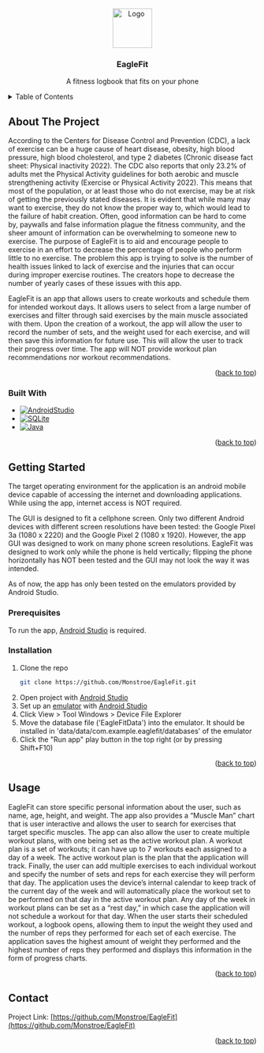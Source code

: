 <a name="readme-top"></a>



<!--[![Contributors][contributors-shield]][contributors-url]
[![Forks][forks-shield]][forks-url]
[![Stargazers][stars-shield]][stars-url]
[![Issues][issues-shield]][issues-url]
[![MIT License][license-shield]][license-url]
[![LinkedIn][linkedin-shield]][linkedin-url]-->



<!-- PROJECT LOGO -->
<br />
<div align="center">
  <a href="https://github.com/Monstroe/EagleFit">
    <img src="images/logo.xml" alt="Logo" width="80" height="80">
  </a>

<h3 align="center">EagleFit</h3>

  <p align="center">
    A fitness logbook that fits on your phone
    <br />
    <!--<a href="https://github.com/Monstroe/EagleFit"><strong>Explore the docs »</strong></a>
    <br />
    <br />-->
    <!--<a href="https://github.com/Monstroe/EagleFit">View Demo</a>
    ·
    <a href="https://github.com/Monstroe/EagleFit/issues">Report Bug</a>
    ·
    <a href="https://github.com/Monstroe/EagleFit/issues">Request Feature</a>-->
  </p>
</div>



<!-- TABLE OF CONTENTS -->
<details>
  <summary>Table of Contents</summary>
  <ol>
    <li>
      <a href="#about-the-project">About The Project</a>
      <ul>
        <li><a href="#built-with">Built With</a></li>
      </ul>
    </li>
    <li>
      <a href="#getting-started">Getting Started</a>
      <ul>
        <li><a href="#prerequisites">Prerequisites</a></li>
        <li><a href="#installation">Installation</a></li>
      </ul>
    </li>
    <!--<li><a href="#usage">Usage</a></li>
    <li><a href="#roadmap">Roadmap</a></li>
    <li><a href="#contributing">Contributing</a></li>
    <li><a href="#license">License</a></li>-->
    <li><a href="#contact">Contact</a></li>
    <!--<li><a href="#acknowledgments">Acknowledgments</a></li>-->
  </ol>
</details>



<!-- ABOUT THE PROJECT -->
## About The Project

<!--[![Product Name Screen Shot][product-screenshot]](https://example.com)-->

 According to the Centers for Disease Control and Prevention (CDC), a lack of exercise can be a huge cause of heart disease, obesity, high blood pressure, high blood cholesterol, and type 2 diabetes (Chronic disease fact sheet: Physical inactivity 2022). The CDC also reports that only 23.2% of adults met the Physical Activity guidelines for both aerobic and muscle strengthening activity (Exercise or Physical Activity 2022). This means that most of the population, or at least those who do not exercise, may be at risk of getting the previously stated diseases. It is evident that while many may want to exercise, they do not know the proper way to, which would lead to the failure of habit creation. Often, good information can be hard to come by, paywalls and false information plague the fitness community, and the sheer amount of information can be overwhelming to someone new to exercise. The purpose of EagleFit is to aid and encourage people to exercise in an effort to decrease the percentage of people who perform little to no exercise. The problem this app is trying to solve is the number of health issues linked to lack of exercise and the injuries that can occur during improper exercise routines. The creators hope to decrease the number of yearly cases of these issues with this app.

EagleFit is an app that allows users to create workouts and schedule them for intended workout days. It allows users to select from a large number of exercises and filter through said exercises by the main muscle associated with them. Upon the creation of a workout, the app will allow the user to record the number of sets, and the weight used for each exercise, and will then save this information for future use. This will allow the user to track their progress over time. The app will NOT provide workout plan recommendations nor workout recommendations.

<p align="right">(<a href="#readme-top">back to top</a>)</p>



### Built With

* [![AndroidStudio][AndroidStudio.com]][AndroidStudio-url]
* [![SQLite][SQLite.com]][SQLite-url]
* [![Java][Java.com]][Java-url]

<p align="right">(<a href="#readme-top">back to top</a>)</p>



<!-- GETTING STARTED -->
## Getting Started

The target operating environment for the application is an android mobile device capable of accessing the internet and downloading applications. While using the app, internet access is NOT required.

The GUI is designed to fit a cellphone screen. Only two different Android devices with different screen resolutions have been tested: the Google Pixel 3a (1080 x 2220) and the Google Pixel 2 (1080 x 1920). However, the app GUI was designed to work on many phone screen resolutions. EagleFit was designed to work only while the phone is held vertically; flipping the phone horizontally has NOT been tested and the GUI may not look the way it was intended. 

As of now, the app has only been tested on the emulators provided by Android Studio.

### Prerequisites

To run the app, [Android Studio][AndroidStudio-url] is required. 

### Installation

1. Clone the repo
   ```sh
   git clone https://github.com/Monstroe/EagleFit.git
   ```
2. Open project with [Android Studio][AndroidStudio-url]
3. Set up an [emulator](https://developer.android.com/studio/run/emulator) with [Android Studio][AndroidStudio-url]
4. Click View > Tool Windows > Device File Explorer
5. Move the database file ('EagleFitData') into the emulator. It should be installed in 'data/data/com.example.eaglefit/databases' of the emulator
6. Click the "Run app" play button in the top right (or by pressing Shift+F10)

<p align="right">(<a href="#readme-top">back to top</a>)</p>



<!-- USAGE EXAMPLES -->
## Usage

EagleFit can store specific personal information about the user, such as name, age, height, and weight. The app also provides a “Muscle Man” chart that is user interactive and allows the user to search for exercises that target specific muscles. The app can also allow the user to create multiple workout plans, with one being set as the active workout plan. A workout plan is a set of workouts; it can have up to 7 workouts each assigned to a day of a week. The active workout plan is the plan that the application will track. Finally, the user can add multiple exercises to each individual workout and specify the number of sets and reps for each exercise they will perform that day. The application uses the device’s internal calendar to keep track of the current day of the week and will automatically place the workout set to be performed on that day in the active workout plan. Any day of the week in workout plans can be set as a “rest day,” in which case the application will not schedule a workout for that day. When the user starts their scheduled workout, a logbook opens, allowing them to input the weight they used and the number of reps they performed for each set of each exercise. The application saves the highest amount of weight they performed and the highest number of reps they performed and displays this information in the form of progress charts.

<!--_For a video demonstration, please refer to the [VideoDemo](https://example.com)_-->

<p align="right">(<a href="#readme-top">back to top</a>)</p>



<!-- CONTACT -->
## Contact

Project Link: [https://github.com/Monstroe/EagleFit](https://github.com/Monstroe/EagleFit)

<p align="right">(<a href="#readme-top">back to top</a>)</p>



<!-- ACKNOWLEDGMENTS -->
<!--## Acknowledgments

* []()
* []()
* []()

<p align="right">(<a href="#readme-top">back to top</a>)</p>-->



<!-- MARKDOWN LINKS & IMAGES -->
<!-- https://www.markdownguide.org/basic-syntax/#reference-style-links -->

[contributors-shield]: https://img.shields.io/github/contributors/Monstroe/EagleFit.svg?style=for-the-badge
[contributors-url]: https://github.com/Monstroe/EagleFit/graphs/contributors
[forks-shield]: https://img.shields.io/github/forks/Monstroe/EagleFit.svg?style=for-the-badge
[forks-url]: https://github.com/Monstroe/EagleFit/network/members
[stars-shield]: https://img.shields.io/github/stars/Monstroe/EagleFit.svg?style=for-the-badge
[stars-url]: https://github.com/Monstroe/EagleFit/stargazers
[issues-shield]: https://img.shields.io/github/issues/Monstroe/EagleFit.svg?style=for-the-badge
[issues-url]: https://github.com/Monstroe/EagleFit/issues
[license-shield]: https://img.shields.io/github/license/Monstroe/EagleFit.svg?style=for-the-badge
[license-url]: https://github.com/Monstroe/EagleFit/blob/master/LICENSE.txt
[linkedin-shield]: https://img.shields.io/badge/-LinkedIn-black.svg?style=for-the-badge&logo=linkedin&colorB=555
[linkedin-url]: https://linkedin.com/in/linkedin_username
[product-screenshot]: images/screenshot.png

[AndroidStudio.com]: https://img.shields.io/badge/AndroidStudio-3DDC84?style=for-the-badge&logo=android-studio&logoColor=white
[AndroidStudio-url]: https://developer.android.com/studio/

[SQLite.com]: https://img.shields.io/badge/SQLite-003B57?style=for-the-badge&logo=sqlite&logoColor=white
[SQLite-url]: https://www.sqlite.org/index.html

[Java.com]: https://img.shields.io/badge/Java-f89820?style=for-the-badge&logo=java&logoColor=white
[Java-url]: https://www.java.com/en/
